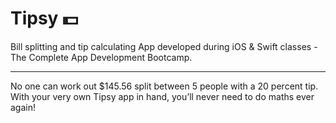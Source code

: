 # Tipsy 💵

Bill splitting and tip calculating App developed during iOS &amp; Swift classes - The Complete App Development Bootcamp.  

-----

No one can work out $145.56 split between 5 people with a 20 percent tip. With your very own Tipsy app in hand, you’ll never need to do maths ever again!
